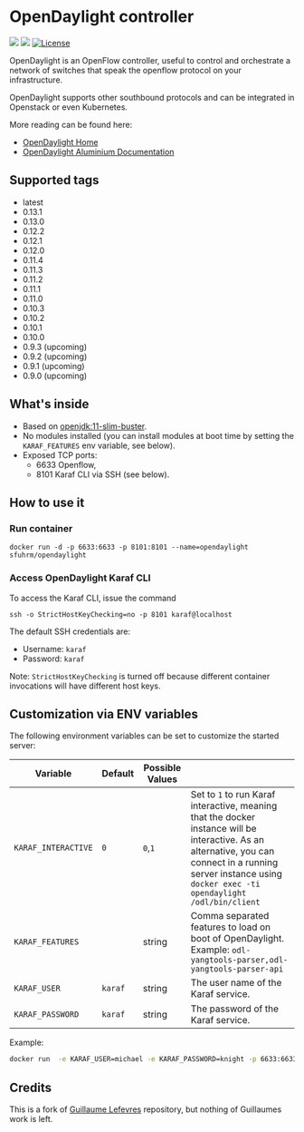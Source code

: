 # OpenDaylight controller

[![](https://img.shields.io/docker/pulls/sfuhrm/opendaylight?style=plastic)](https://hub.docker.com/repository/docker/sfuhrm/opendaylight/general)
[![](https://img.shields.io/docker/image-size/sfuhrm/opendaylight/latest?style=plastic)](https://hub.docker.com/repository/docker/sfuhrm/opendaylight/general)
[![License](https://img.shields.io/badge/License-Apache%202.0-blue.svg)](https://opensource.org/licenses/Apache-2.0)


OpenDaylight is an OpenFlow controller, useful to control and orchestrate a
network of switches that speak the openflow protocol on your infrastructure.

OpenDaylight supports other southbound protocols and can be integrated in Openstack or even Kubernetes.

More reading can be found here:

- [OpenDaylight Home](https://www.opendaylight.org/)
- [OpenDaylight Aluminium Documentation](https://docs.opendaylight.org/en/stable-aluminium/)

## Supported tags

- latest
- 0.13.1
- 0.13.0
- 0.12.2
- 0.12.1
- 0.12.0
- 0.11.4
- 0.11.3
- 0.11.2
- 0.11.1
- 0.11.0
- 0.10.3
- 0.10.2
- 0.10.1
- 0.10.0
- 0.9.3 (upcoming)
- 0.9.2 (upcoming)
- 0.9.1 (upcoming)
- 0.9.0 (upcoming)

## What's inside

- Based on [openjdk:11-slim-buster](https://hub.docker.com/_/openjdk).
- No modules installed (you can install modules at boot time by setting the `KARAF_FEATURES` env variable, see below).
- Exposed TCP ports:
  - 6633 Openflow,
  - 8101 Karaf CLI via SSH (see below).

## How to use it

### Run container

`docker run -d -p 6633:6633 -p 8101:8101 --name=opendaylight sfuhrm/opendaylight`

### Access OpenDaylight Karaf CLI

To access the Karaf CLI, issue the command

`ssh -o StrictHostKeyChecking=no -p 8101 karaf@localhost`

The default SSH credentials are:

- Username: `karaf`
- Password: `karaf`

Note: `StrictHostKeyChecking` is turned off because different container invocations will have different host keys.

## Customization via ENV variables

The following environment variables can be set to customize the started
server:

| Variable                | Default   |  Possible Values |   |
|-------------------------|-----------|------------------|---|
| `KARAF_INTERACTIVE`     | `0`       | `0`,`1`              | Set to `1` to run Karaf interactive, meaning that the docker instance will be interactive. As an alternative, you can connect in a running server instance using `docker exec -ti opendaylight /odl/bin/client`  |
| `KARAF_FEATURES`        |           | string           | Comma separated features to load on boot of OpenDaylight. Example: `odl-yangtools-parser,odl-yangtools-parser-api` |
| `KARAF_USER`            | `karaf`   | string           | The user name of the Karaf service.  |
| `KARAF_PASSWORD`        | `karaf`   | string           | The password of the Karaf service.  |

Example:

```bash
docker run  -e KARAF_USER=michael -e KARAF_PASSWORD=knight -p 6633:6633 -p 8101:8101  --name=opendaylight sfuhrm/opendaylight:latest
```

## Credits

This is a fork of [Guillaume Lefevres](https://github.com/guillaumelfv/docker-opendaylight)
repository, but nothing of Guillaumes work is left.
